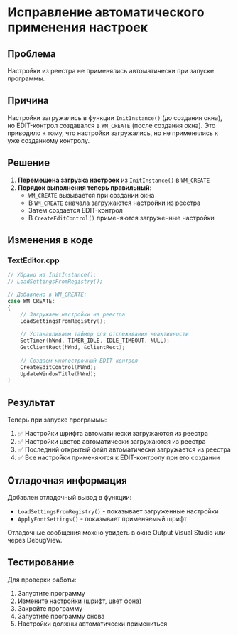 # Исправление автоматического применения настроек

## Проблема
Настройки из реестра не применялись автоматически при запуске программы.

## Причина
Настройки загружались в функции `InitInstance()` (до создания окна), но EDIT-контрол создавался в `WM_CREATE` (после создания окна). Это приводило к тому, что настройки загружались, но не применялись к уже созданному контролу.

## Решение
1. **Перемещена загрузка настроек** из `InitInstance()` в `WM_CREATE`
2. **Порядок выполнения теперь правильный**:
   - `WM_CREATE` вызывается при создании окна
   - В `WM_CREATE` сначала загружаются настройки из реестра
   - Затем создается EDIT-контрол
   - В `CreateEditControl()` применяются загруженные настройки

## Изменения в коде

### TextEditor.cpp
```cpp
// Убрано из InitInstance():
// LoadSettingsFromRegistry();

// Добавлено в WM_CREATE:
case WM_CREATE:
{
    // Загружаем настройки из реестра
    LoadSettingsFromRegistry();
    
    // Устанавливаем таймер для отслеживания неактивности
    SetTimer(hWnd, TIMER_IDLE, IDLE_TIMEOUT, NULL);
    GetClientRect(hWnd, &clientRect);
    
    // Создаем многострочный EDIT-контрол
    CreateEditControl(hWnd);
    UpdateWindowTitle(hWnd);
}
```

## Результат
Теперь при запуске программы:
1. ✅ Настройки шрифта автоматически загружаются из реестра
2. ✅ Настройки цветов автоматически загружаются из реестра  
3. ✅ Последний открытый файл автоматически загружается из реестра
4. ✅ Все настройки применяются к EDIT-контролу при его создании

## Отладочная информация
Добавлен отладочный вывод в функции:
- `LoadSettingsFromRegistry()` - показывает загруженные настройки
- `ApplyFontSettings()` - показывает применяемый шрифт

Отладочные сообщения можно увидеть в окне Output Visual Studio или через DebugView.

## Тестирование
Для проверки работы:
1. Запустите программу
2. Измените настройки (шрифт, цвет фона)
3. Закройте программу
4. Запустите программу снова
5. Настройки должны автоматически примениться
